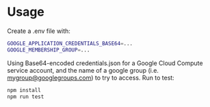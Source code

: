 # Usage

Create a .env file with:

```sh
GOOGLE_APPLICATION_CREDENTIALS_BASE64=...
GOOGLE_MEMBERSHIP_GROUP=...
```

Using Base64-encoded credentials.json for a Google Cloud Compute service account, and the name
of a google group (i.e. mygroup@googlegroups.com) to try to access.  Run to test:

```sh
npm install
npm run test
```